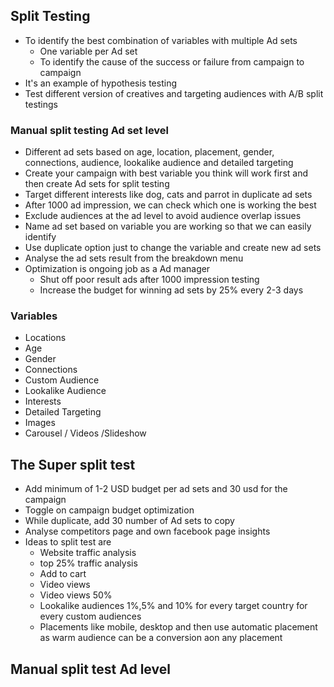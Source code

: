 ## Split Testing
- To identify the best combination of variables with multiple Ad sets
  - One variable per Ad set 
  - To identify the cause of the success or failure from campaign to campaign
- It's an example of hypothesis testing
- Test different version of creatives and targeting audiences with A/B split testings

### Manual split testing Ad set level
- Different ad sets based on age, location, placement, gender, connections, audience, lookalike audience and detailed targeting 
- Create your campaign with best variable you think will work first and then create Ad sets for split testing 
- Target different interests like dog, cats and parrot in duplicate ad sets
- After 1000 ad impression, we can check which one is working the best 
- Exclude audiences at the ad level to avoid audience overlap issues
- Name ad set based on variable you are working so that we can easily identify
- Use duplicate option just to change the variable and create new ad sets 
- Analyse the ad sets result from the breakdown menu 
- Optimization is ongoing job as a Ad manager 
  - Shut off poor result ads after 1000 impression testing
  - Increase the budget for winning ad sets by 25% every 2-3 days
  
### Variables 
- Locations
- Age
- Gender
- Connections
- Custom Audience
- Lookalike Audience
- Interests
- Detailed Targeting
- Images
- Carousel / Videos /Slideshow

## The Super split test
- Add minimum of 1-2 USD budget per ad sets and 30 usd for the campaign
- Toggle on campaign budget optimization
- While duplicate, add 30 number of Ad sets to copy 
- Analyse competitors page and own facebook page insights 
- Ideas to split test are 
  - Website traffic analysis
  - top 25% traffic analysis
  - Add to cart 
  - Video views
  - Video views 50% 
  - Lookalike audiences 1%,5% and 10% for every target country for every custom audiences
  - Placements like mobile, desktop and then use automatic placement as warm audience can be a conversion aon any placement
  
## Manual split test Ad level
